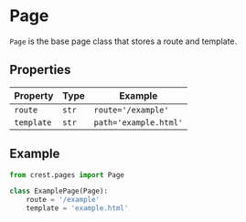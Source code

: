 # Page

```Page``` is the base page class that stores a route and template.

## Properties

| Property       | Type         | Example                     |
|----------------|--------------|-----------------------------|
| ```route```    | ```str```    | ```route='/example'```      |
| ```template``` | ```str```    | ```path='example.html'```   |

## Example
```python
from crest.pages import Page

class ExamplePage(Page):
    route = '/example'
    template = 'example.html'
```